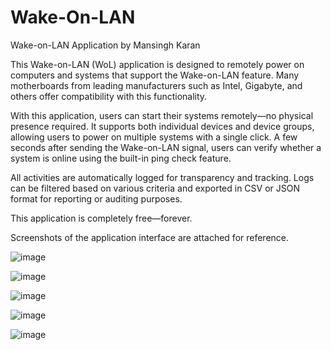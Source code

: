 # Wake-On-LAN
Wake-on-LAN Application by Mansingh Karan

This Wake-on-LAN (WoL) application is designed to remotely power on computers and systems that support the Wake-on-LAN feature. Many motherboards from leading manufacturers such as Intel, Gigabyte, and others offer compatibility with this functionality.

With this application, users can start their systems remotely—no physical presence required. It supports both individual devices and device groups, allowing users to power on multiple systems with a single click. A few seconds after sending the Wake-on-LAN signal, users can verify whether a system is online using the built-in ping check feature.

All activities are automatically logged for transparency and tracking. Logs can be filtered based on various criteria and exported in CSV or JSON format for reporting or auditing purposes.

This application is completely free—forever.

Screenshots of the application interface are attached for reference.

![image](https://github.com/user-attachments/assets/895ea83c-98ff-47de-b166-1f9005f5b2d8)

![image](https://github.com/user-attachments/assets/100d9f8e-4652-44d2-9756-840073ea9cea)

![image](https://github.com/user-attachments/assets/cb7cbc7e-b26f-4943-a473-a08c2937bf1d)

![image](https://github.com/user-attachments/assets/3b97acb7-12b1-46f6-95a8-dfd821f4ae67)

![image](https://github.com/user-attachments/assets/ffc6aa9a-99b1-45c8-921e-4b48bc041a75)





